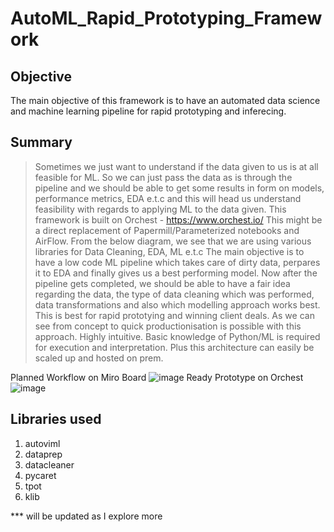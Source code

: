 # AutoML_Rapid_Prototyping_Framework

## Objective
The main objective of this framework is to have an automated data science and machine learning pipeline for rapid prototyping and inferecing.
## Summary
> Sometimes we just want to understand if the data given to us is at all feasible for ML. So we can just pass the data as is through the pipeline and we should be able to get some results in form on models, performance metrics, EDA e.t.c and this will head us understand feasibility with regards to applying ML to the data given. 
> This framework is built on Orchest - https://www.orchest.io/
> This might be a direct replacement of Papermill/Parameterized notebooks and AirFlow.
> From the below diagram, we see that we are using various libraries for Data Cleaning, EDA, ML e.t.c
> The main objective is to have a low code ML pipeline which takes care of dirty data, perpares it to EDA and finally gives us a best performing model.
> Now after the pipeline gets completed, we should be able to have a fair idea regarding the data, the type of data cleaning which was performed, data transformations and also which modelling approach works best.
> This is best for rapid prototying and winning client deals.
> As we can see from concept to quick productionisation is possible with this approach.
> Highly intuitive. Basic knowledge of Python/ML is required for execution and interpretation.
> Plus this architecture can easily be scaled up and hosted on prem.

Planned Workflow on Miro Board
![image](https://user-images.githubusercontent.com/48247827/136177439-c76b2190-228d-415c-9a0b-50a4eec70ac3.png)
Ready Prototype on Orchest
![image](https://user-images.githubusercontent.com/48247827/136177036-679524e2-bc58-46aa-9f48-5c9ce7f70eee.png)
## Libraries used
1. autoviml
2. dataprep
3. datacleaner
5. pycaret
6. tpot
7. klib

*** will be updated as I explore more
